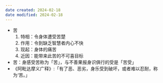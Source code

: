 ```yaml
---
date created: 2024-02-18
date modified: 2024-02-18
---
```

- 苦
    1. 特相：令身体遭受苦楚    
    2. 作用：令到缺乏智慧者内心不快    
    3. 现起：身体的痛苦     
    4. 近因：能带来此苦的不可喜目标    
- 苦：身感受苦称为「苦」，与不善果报身识俱行的受是「苦受」
- 《阿毗达摩义广释》:「有了恶、恶劣，身乐受到破坏，或者难以忍耐，称为‘苦。」
